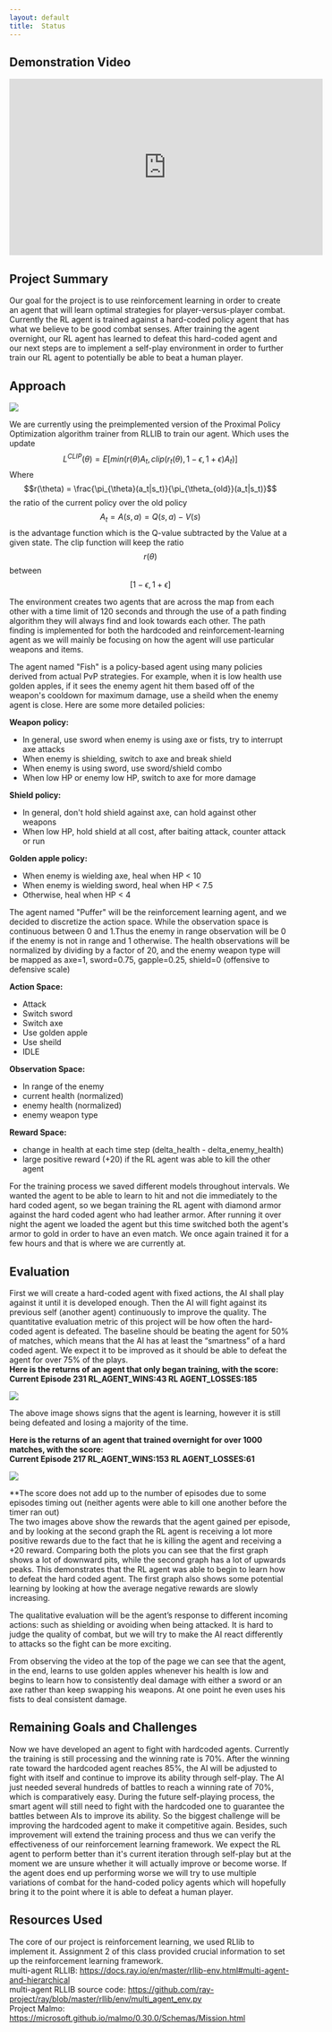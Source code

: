 ```yaml
---
layout: default
title:  Status
---
```


## Demonstration Video
<iframe width="560" height="315" src="https://www.youtube.com/embed/LOFqFn7dzGI" frameborder="0" allow="accelerometer; autoplay; clipboard-write; encrypted-media; gyroscope; picture-in-picture" allowfullscreen></iframe>


## Project Summary
Our goal for the project is to use reinforcement learning in order to create an agent that will learn optimal strategies for player-versus-player combat. Currently the RL agent is trained against a hard-coded policy agent that has what we believe to be good combat senses. After training the agent overnight, our RL agent has learned to defeat this hard-coded agent and our next steps are to implement a self-play environment in order to further train our RL agent to potentially be able to beat a human player.


## Approach
![](setup.png)

We are currently using the preimplemented version of the Proximal Policy Optimization algorithm trainer from RLLIB to train our agent. Which uses the update<br>
$$L^{CLIP}(\theta)=E[min(r(\theta)A_t, clip(r_t(\theta),1-\epsilon,1+\epsilon)A_t)] $$
Where $$r(\theta) = \frac{\pi_{\theta}(a_t|s_t)}{\pi_{\theta_{old}}(a_t|s_t)}$$ the ratio of the current policy over the old policy<br>
$$A_t = A(s,a) = Q(s,a) - V(s)$$ is the advantage function which is the Q-value subtracted by the Value at a given state.
The clip function will keep the ratio $$r(\theta)$$ between $$[1-\epsilon,1+\epsilon]$$

The environment creates two agents that are across the map from each other with a time limit of 120 seconds and through the use of a path finding algorithm they will always find and look towards each other. The path finding is implemented for both the hardcoded and reinforcement-learning agent as we will mainly be focusing on how the agent will use particular weapons and items.

The agent named "Fish" is a policy-based agent using many policies derived from actual PvP strategies. For example, when it is low health use golden apples, if it sees the enemy agent hit them based off of the weapon's cooldown for maximum damage, use a sheild when the enemy agent is close. Here are some more detailed policies:

**Weapon policy:**
- In general, use sword when enemy is using axe or fists, try to interrupt axe attacks
- When enemy is shielding, switch to axe and break shield
- When enemy is using sword, use sword/shield combo
- When low HP or enemy low HP, switch to axe for more damage

**Shield policy:**
- In general, don't hold shield against axe, can hold against other weapons
- When low HP, hold shield at all cost, after baiting attack, counter attack or run

**Golden apple policy:**
- When enemy is wielding axe, heal when HP < 10
- When enemy is wielding sword, heal when HP < 7.5
- Otherwise, heal when HP < 4

The agent named "Puffer" will be the reinforcement learning agent, and we decided to discretize the action space. While the observation space is continuous between 0 and 1.Thus the enemy in range observation will be 0 if the enemy is not in range and 1 otherwise. The health observations will be normalized by dividing by a factor of 20, and the enemy weapon type will be mapped as axe=1, sword=0.75, gapple=0.25, shield=0 (offensive to defensive scale)

**Action Space:**
- Attack
- Switch sword
- Switch axe
- Use golden apple
- Use sheild
- IDLE

**Observation Space:**
- In range of the enemy
- current health (normalized)
- enemy health (normalized)
- enemy weapon type

**Reward Space:**
- change in health at each time step (delta_health - delta_enemy_health)
- large positive reward (+20) if the RL agent was able to kill the other agent

For the training process we saved different models throughout intervals. We wanted the agent to be able to learn to hit and not die immediately to the hard coded agent, so we began training the RL agent with diamond armor against the hard coded agent who had leather armor. After running it over night the agent we loaded the agent but this time switched both the agent's armor to gold in order to have an even match. We once again trained it for a few hours and that is where we are currently at.
            
 
## Evaluation
First we will create a hard-coded agent with fixed actions, the AI shall play against it until it is developed enough. Then the AI will fight against its previous self (another agent) continuously to improve the quality. The quantitative evaluation metric of this project will be how often the hard-coded agent is defeated. The baseline should be beating the agent for 50% of matches, which means that the AI has at least the “smartness” of a hard coded agent. We expect it to be improved as it should be able to defeat the agent for over 75% of the plays.<br>
<b>Here is the returns of an agent that only began training, with the score: 
    <br>Current Episode 231	 RL_AGENT_WINS:43	 RL AGENT_LOSSES:185</b>

![](returns.png)

The above image shows signs that the agent is learning, however it is still being defeated and losing a majority of the time.<br>

<b>Here is the returns of an agent that trained overnight for over 1000 matches, with the score: 
    <br>Current Episode 217	 RL_AGENT_WINS:153	 RL AGENT_LOSSES:61</b>
    
![](returns_trained.png)

**The score does not add up to the number of episodes due to some episodes timing out (neither agents were able to kill one another before the timer ran out)<br>
The two images above show the rewards that the agent gained per episode, and by looking at the second graph the RL agent is receiving a lot more positive rewards due to the fact that he is killing the agent and receiving a +20 reward. Comparing both the plots you can see that the first graph shows a lot of downward pits, while the second graph has a lot of upwards peaks. This demonstrates that the RL agent was able to begin to learn how to defeat the hard coded agent. The first graph also shows some potential learning by looking at how the average negative rewards are slowly increasing.

The qualitative evaluation will be the agent’s response to different incoming actions: such as shielding or avoiding when being attacked. It is hard to judge the quality of combat, but we will try to make the AI react differently to attacks so the fight can be more exciting.

From observing the video at the top of the page we can see that the agent, in the end, learns to use golden apples whenever his health is low and begins to learn how to consistently deal damage with either a sword or an axe rather than keep swapping his weapons. At one point he even uses his fists to deal consistent damage. 


## Remaining Goals and Challenges
Now we have developed an agent to fight with hardcoded agents. Currently the training is still processing and the winning rate is 70%. After the winning rate toward the hardcoded agent reaches 85%, the AI will be adjusted to fight with itself and continue to improve its ability through self-play. 
The AI just needed several hundreds of battles to reach a winning rate of 70%, which is comparatively easy. During the future self-playing process, the smart agent will still need to fight with the hardcoded one to guarantee the battles between AIs to improve its ability. So the biggest challenge will be improving the hardcoded agent to make it competitive again. Besides, such improvement will extend the training process and thus we can verify the effectiveness of our reinforcement learning framework. We expect the RL agent to perform better than it's current iteration through self-play but at the moment we are unsure whether it will actually improve or become worse. If the agent does end up performing worse we will try to use multiple variations of combat for the hand-coded policy agents which will hopefully bring it to the point where it is able to defeat a human player. 


## Resources Used
The core of our project is reinforcement learning, we used RLlib to implement it. Assignment 2 of this class provided crucial information to set up the reinforcement learning framework.<br>
multi-agent RLLIB: <https://docs.ray.io/en/master/rllib-env.html#multi-agent-and-hierarchical> <br>
multi-agent RLLIB source code: <https://github.com/ray-project/ray/blob/master/rllib/env/multi_agent_env.py><br>
Project Malmo: <https://microsoft.github.io/malmo/0.30.0/Schemas/Mission.html> <br>

